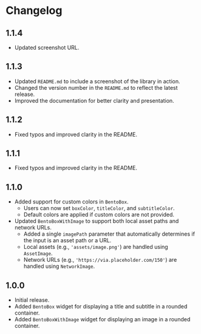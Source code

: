 # Changelog

## 1.1.4

- Updated screenshot URL.

## 1.1.3

- Updated `README.md` to include a screenshot of the library in action.
- Changed the version number in the `README.md` to reflect the latest release.
- Improved the documentation for better clarity and presentation.

## 1.1.2

- Fixed typos and improved clarity in the README.

## 1.1.1

- Fixed typos and improved clarity in the README.

## 1.1.0

- Added support for custom colors in `BentoBox`.
  - Users can now set `boxColor`, `titleColor`, and `subtitleColor`.
  - Default colors are applied if custom colors are not provided.
- Updated `BentoBoxWithImage` to support both local asset paths and network URLs.
  - Added a single `imagePath` parameter that automatically determines if the input is an asset path or a URL.
  - Local assets (e.g., `'assets/image.png'`) are handled using `AssetImage`.
  - Network URLs (e.g., `'https://via.placeholder.com/150'`) are handled using `NetworkImage`.

## 1.0.0

- Initial release.
- Added `BentoBox` widget for displaying a title and subtitle in a rounded container.
- Added `BentoBoxWithImage` widget for displaying an image in a rounded container.
